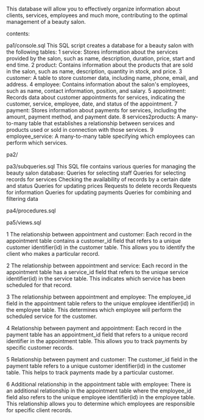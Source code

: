 



This database will allow you to effectively organize information about clients, services, employees and much more, contributing to the optimal management of a beauty salon.

contents:

pa1/console.sql
This SQL script creates a database for a beauty salon with the following tables:
1 service: Stores information about the services provided by the salon, such as name, description, duration, price, start and end time.
2 product: Contains information about the products that are sold in the salon, such as name, description, quantity in stock, and price.
3 customer: A table to store customer data, including name, phone, email, and address.
4 employee: Contains information about the salon's employees, such as name, contact information, position, and salary.
5 appointment: Records data about customer appointments for services, indicating the customer, service, employee, date, and status of the appointment.
7 payment: Stores information about payments for services, including the amount, payment method, and payment date.
8 services2products: A many-to-many table that establishes a relationship between services and products used or sold in connection with those services.
9 employee_service: A many-to-many table specifying which employees can perform which services.


pa2/


pa3/subqueries.sql 
This SQL file contains various queries for managing the beauty salon database:
Queries for selecting staff
Queries for selecting records for services
Checking the availability of records by a certain date and status
Queries for updating prices
Requests to delete records 
Requests for information
Queries for updating payments
Queries for combining and filtering data


pa4/procedures.sql

pa5/views.sql


1 The relationship between appointment and customer:
Each record in the appointment table contains a customer_id field that refers to a unique customer identifier(id) in the customer table. This allows you to identify the client who makes a particular record.

2 The relationship between appointment and service:
Each record in the appointment table has a service_id field that refers to the unique service identifier(id) in the service table. This indicates which service has been scheduled for that record.

3 The relationship between appointment and employee:
The employee_id field in the appointment table refers to the unique employee identifier(id) in the employee table. This determines which employee will perform the scheduled service for the customer.

4 Relationship between payment and appointment:
Each record in the payment table has an appointment_id field that refers to a unique record identifier in the appointment table. This allows you to track payments by specific customer records.

5 Relationship between payment and customer:
The customer_id field in the payment table refers to a unique customer identifier(id) in the customer table. This helps to track payments made by a particular customer.

6 Additional relationship in the  appointment table with employee:
There is an additional relationship in the appointment table where the employee_id field also refers to the unique employee identifier(id) in the employee table. This relationship allows you to determine which employees are responsible for specific client records.
 
